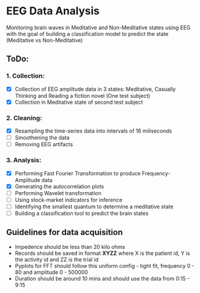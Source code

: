 
# EEG Data Analysis #
Monitoring brain waves in Meditative and Non-Meditative states using EEG with the goal of building a classification model to predict the state (Meditative vs Non-Meditative)

## ToDo: ## 

### 1. Collection: ###
- [x] Collection of EEG amplitude data in 3 states: Meditative, Casually Thinking and Reading a fiction novel (One test subject)
- [x] Collection in Meditative state of second test subject

### 2. Cleaning: ###
- [x] Resampling the  time-series data into intervals of 16 miliseconds 
- [ ] Smoothening the data
- [ ] Removing EEG artifacts

### 3. Analysis: ###
- [x] Performing Fast Fourier Transformation to produce Frequency-Amplitude data 
- [x] Generating the autocorrelation plots
- [ ] Performing Wavelet transformation
- [ ] Using stock-market indicators for inference 
- [ ] Identifying the smallest quantum to determine a meditative state
- [ ] Building a classification tool to predict the brain states

## Guidelines for data acquisition
* Impedence should be less than 20 kilo ohms
* Records should be saved in format **XYZZ** where X is the patient id, Y is the activity id and ZZ is the trial id
* Pyplots for FFT should follow this uniform config - tight fit, frequency 0 - 80 and amplitude 0 - 500000
* Duration should be around 10 mins and should use the data from 0:15 - 9:15


